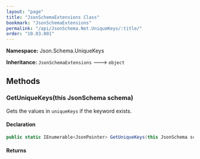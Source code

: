 ```yaml
---
layout: "page"
title: "JsonSchemaExtensions Class"
bookmark: "JsonSchemaExtensions"
permalink: "/api/JsonSchema.Net.UniqueKeys/:title/"
order: "10.03.001"
---
```

**Namespace:** Json.Schema.UniqueKeys

**Inheritance:**
`JsonSchemaExtensions`
 🡒 
`object`



## Methods

### GetUniqueKeys(this JsonSchema schema)

Gets the values in `uniqueKeys` if the keyword exists.

#### Declaration

```c#
public static IEnumerable<JsonPointer> GetUniqueKeys(this JsonSchema schema)
```


#### Returns



